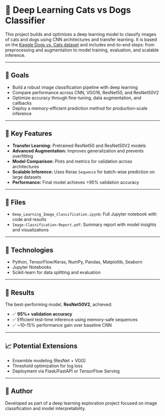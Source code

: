 # 🐾 Deep Learning Cats vs Dogs Classifier

This project builds and optimizes a deep learning model to classify images of cats and dogs using CNN architectures and transfer learning. It is based on the [Kaggle Dogs vs. Cats dataset](https://www.kaggle.com/c/dogs-vs-cats-redux-kernels-edition/overview) and includes end-to-end steps: from preprocessing and augmentation to model training, evaluation, and scalable inference.

---

## 📌 Goals

- Build a robust image classification pipeline with deep learning
- Compare performance across CNN, VGG16, ResNet50, and ResNet50V2
- Optimize accuracy through fine-tuning, data augmentation, and callbacks
- Deploy a memory-efficient prediction method for production-scale inference

---

## 🧠 Key Features

- **Transfer Learning:** Pretrained ResNet50 and ResNet50V2 models
- **Advanced Augmentation:** Improves generalization and prevents overfitting
- **Model Comparison:** Plots and metrics for validation across architectures
- **Scalable Inference:** Uses Keras `Sequence` for batch-wise prediction on large datasets
- **Performance:** Final model achieves >95% validation accuracy

---

## 📂 Files

- `Deep_Learning_Image_Classification.ipynb`: Full Jupyter notebook with code and results
- `Image-Classification-Report.pdf`: Summary report with model insights and visualizations

---

## 🧪 Technologies

- Python, TensorFlow/Keras, NumPy, Pandas, Matplotlib, Seaborn
- Jupyter Notebooks
- Scikit-learn for data splitting and evaluation

---

## 📝 Results

The best-performing model, **ResNet50V2**, achieved:
- ✅ **95%+ validation accuracy**
- ✅ Efficient test-time inference using memory-safe sequences
- ✅ ~10–15% performance gain over baseline CNN

---

## 📈 Potential Extensions

- Ensemble modeling (ResNet + VGG)
- Threshold optimization for log loss
- Deployment via Flask/FastAPI or TensorFlow Serving

---

## 🚀 Author

Developed as part of a deep learning exploration project focused on image classification and model interpretability.

